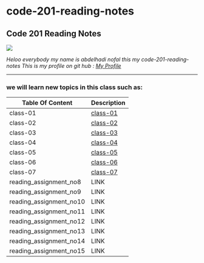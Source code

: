 # code-201-reading-notes
## **Code 201 Reading Notes**

![](http://news.efinancialcareers.com/binaries/content/gallery/efinancial-careers/articles/2019/03/programmer.jpg)

_Heloo everybody my name is abdelhadi nofal this my code-201-reading-notes_
_This is my profile on git hub : [My Profile](https://github.com/abdelhadi-nofal)_
 
 ***
 
### we will learn new topics in this class such as:





 | Table Of Content                    | Description                                                                  |
 | ---------------------               | -----------                                                                  |
 | class-01                            | [class-01](https://abdelhadi-nofal.github.io/code-201/class-01)              |
 | class-02                            | [class-02](https://abdelhadi-nofal.github.io/code-201/class-02)              |
 | class-03                            | [class-03](https://abdelhadi-nofal.github.io/code-201/class-03)              | 
 | class-04                            | [class-04](https://abdelhadi-nofal.github.io/code-201/class-04)              |
 | class-05                            | [class-05](https://abdelhadi-nofal.github.io/code-201/class-05)              |
 | class-06                            | [class-06](https://abdelhadi-nofal.github.io/code-201/class-06)              |
 | class-07                            | [class-07](https://abdelhadi-nofal.github.io/code-201/class-07)              |
 | reading_assignment_no8              | LINK                                                                         |
 | reading_assignment_no9              | LINK                                                                         |
 | reading_assignment_no10             | LINK                                                                         |   
 | reading_assignment_no11             | LINK                                                                         |
 | reading_assignment_no12             | LINK                                                                         |
 | reading_assignment_no13             | LINK                                                                         |
 | reading_assignment_no14             | LINK                                                                         |
 | reading_assignment_no15             | LINK                                                                         |
